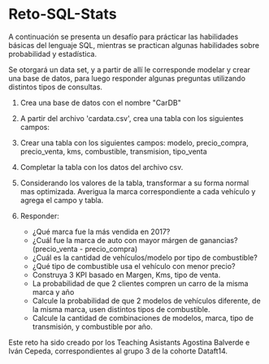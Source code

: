 # Reto-SQL-Stats

A continuación se presenta un desafío para prácticar las habilidades básicas del lenguaje SQL,
mientras se practican algunas habilidades sobre probabilidad y estadística. 

Se otorgará un data set, y a partir de allí le corresponde modelar y crear una base de datos, 
para luego responder algunas preguntas utilizando distintos tipos de consultas.

1. Crea una base de datos con el nombre "CarDB"
 
2. A partir del archivo 'cardata.csv', crea una tabla con los siguientes campos: 

3. Crear una tabla con los siguientes campos: modelo, precio_compra, precio_venta, kms, combustible, transmision, tipo_venta

4. Completar la tabla con los datos del archivo csv.  

5. Considerando los valores de la tabla, transformar a su forma normal mas optimizada. Averigua la marca correspondiente a cada vehículo y agrega el campo y tabla.

6. Responder:
	*	¿Qué marca fue la más vendida en 2017?
	*	¿Cuál fue la marca de auto con mayor márgen de ganancias? (precio_venta - precio_compra)
	*	¿Cuál es la cantidad de vehículos/modelo por tipo de combustible?
 	*	¿Qué tipo de combustible usa el vehículo con menor precio?
  	*	Construya 3 KPI basado en Margen, Kms, tipo de venta.
   	*	La probabilidad de que 2 clientes compren un carro de la misma marca y año
   	*	Calcule la probabilidad de que 2 modelos de vehículos diferente, de la misma marca, usen distintos tipos de combustible.
   	*	Calcule la cantidad de combinaciones de modelos, marca, tipo de transmisión, y combustible por año.

Este reto ha sido creado por los Teaching Asistants Agostina Balverde e Iván Cepeda, correspondientes 
al grupo 3 de la cohorte Dataft14. 


